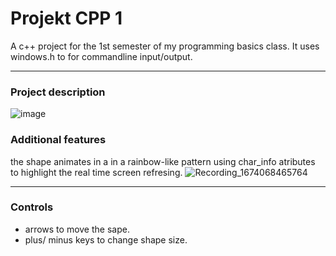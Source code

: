 # Projekt CPP 1
A c++ project for the 1st semester of my programming basics class.
It uses windows.h to for commandline input/output.
___
### Project description
![image](https://user-images.githubusercontent.com/39103506/213268409-ec6c5084-3acf-4312-aa99-1565711b0bf2.png)
### Additional features
the shape animates in a in a rainbow-like pattern using char_info atributes to highlight the real time screen refresing.
![Recording_1674068465764](https://user-images.githubusercontent.com/39103506/213271074-711c88e4-45d4-4081-a7bc-b69c7a243385.gif)
___
### Controls 
* arrows to move the sape. 
* plus/ minus keys to change shape size.
